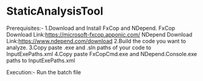 # StaticAnalysisTool
Prerequisites:-
1.Download and Install FxCop and NDepend.
  FxCop Download Link:https://microsoft-fxcop.apponic.com/
  NDepend Download Link:https://www.ndepend.com/download
2.Build the code you want to analyze.
3.Copy paste .exe and .sln paths of your code to InputExePaths.xml
4.Copy paste FxCopCmd.exe and NDepend.Console.exe paths to InputExePaths.xml

Execution:-
Run the batch file

